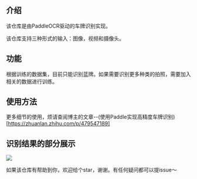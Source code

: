 ## 介绍
该仓库是由PaddleOCR驱动的车牌识别实现。

该仓库支持三种形式的输入：图像，视频和摄像头。
## 功能
根据训练的数据集，目前只能识别蓝牌。如果需要识别更多种类的拍照，需要加入相关的数据进行训练。

## 使用方法
更多细节的使用，烦请查阅博主的文章--(使用Paddle实现高精度车牌识别)[https://zhuanlan.zhihu.com/p/479547189]

## 识别结果的部分展示
![](https://pic2.zhimg.com/80/v2-e654e69df5254608ea91d8f4b2970c72_1440w.png)

如果该仓库有帮助到你，欢迎给个star，谢谢。有任何疑问都可以提issue～